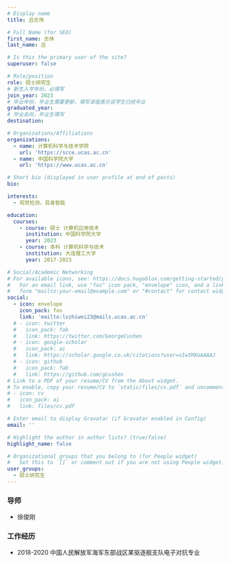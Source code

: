 ```yaml
---
# Display name
title: 吕志伟

# Full Name (for SEO)
first_name: 志伟
last_name: 吕

# Is this the primary user of the site?
superuser: false

# Role/position
role: 硕士研究生
# 新生入学年份，必填写
join_year: 2023
# 毕业年份，毕业生需要更新，填写该值表示该学生已经毕业
graduated_year: 
# 毕业去向，毕业生填写
destination:  

# Organizations/Affiliations
organizations:
  - name: 计算机科学与技术学院
    url: 'https://scce.ucas.ac.cn'  
  - name: 中国科学院大学
    url: 'https://www.ucas.ac.cn'

# Short bio (displayed in user profile at end of posts)
bio: 

interests:
  - 视觉检测，具身智能

education:
  courses:
    - course: 硕士 计算机应用技术
      institution: 中国科学院大学
      year: 2023
    - course: 本科 计算机科学与技术
      institution: 大连理工大学
      year: 2017-2023

# Social/Academic Networking
# For available icons, see: https://docs.hugoblox.com/getting-started/page-builder/#icons
#   For an email link, use "fas" icon pack, "envelope" icon, and a link in the
#   form "mailto:your-email@example.com" or "#contact" for contact widget.
social:
  - icon: envelope
    icon_pack: fas
    link: 'mailto:lvzhiwei23@mails.ucas.ac.cn'
  # - icon: twitter
  #   icon_pack: fab
  #   link: https://twitter.com/GeorgeCushen
  # - icon: google-scholar
  #   icon_pack: ai
  #   link: https://scholar.google.co.uk/citations?user=sIwtMXoAAAAJ
  # - icon: github
  #   icon_pack: fab
  #   link: https://github.com/gcushen
# Link to a PDF of your resume/CV from the About widget.
# To enable, copy your resume/CV to `static/files/cv.pdf` and uncomment the lines below.
# - icon: cv
#   icon_pack: ai
#   link: files/cv.pdf

# Enter email to display Gravatar (if Gravatar enabled in Config)
email: ''

# Highlight the author in author lists? (true/false)
highlight_name: false

# Organizational groups that you belong to (for People widget)
#   Set this to `[]` or comment out if you are not using People widget.
user_groups:
  - 硕士研究生
---
```

### 导师
- 徐俊刚

### 工作经历
- 2018-2020 中国人民解放军海军东部战区某驱逐舰支队电子对抗专业 

